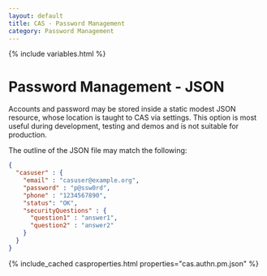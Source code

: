 ```yaml
---
layout: default
title: CAS - Password Management
category: Password Management
---
```


{% include variables.html %}

# Password Management - JSON

Accounts and password may be stored inside a static modest JSON resource, whose location is taught to CAS via settings.
This option is most useful during development, testing and demos and is not suitable for production.

The outline of the JSON file may match the following:

```json
{
  "casuser" : {
    "email" : "casuser@example.org",
    "password" : "p@ssw0rd",
    "phone" : "1234567890",
    "status": "OK",
    "securityQuestions" : {
      "question1" : "answer1",
      "question2" : "answer2"
    }
  }
}
```

{% include_cached casproperties.html properties="cas.authn.pm.json" %}
